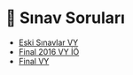 # 📃 Sınav Soruları

<!--YPackage.YGitbookIntegration-tarafından-otomatik-oluşturulmuştur-->

- [Eski Sınavlar VY](Eski%20S%C4%B1navlar%20VY.pdf)
- [Final 2016 VY İÖ](Final%202016%20VY%20%C4%B0%C3%96.pdf)
- [Final VY](Final%20VY.pdf)

<!--YPackage.YGitbookIntegration-tarafından-otomatik-oluşturulmuştur-->
